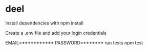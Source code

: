 # deel

Install dependencies with npm install

Create a .env file and add your login credentials

EMAIL=***********
PASSWORD=*******
run tests npm test
